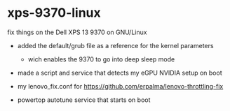 # xps-9370-linux
fix things on the Dell XPS 13 9370 on GNU/Linux

- added the default/grub file as a reference for the kernel parameters
  - wich enables the 9370 to go into deep sleep mode

- made a script and service that detects my eGPU NVIDIA setup on boot

- my lenovo_fix.conf for
  https://github.com/erpalma/lenovo-throttling-fix
  
- powertop autotune service that starts on boot
